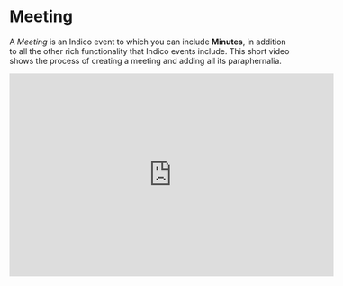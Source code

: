 Meeting
=======
A _Meeting_ is an Indico event to which you can include **Minutes**, in addition to all the other rich functionality that Indico events include. This short video shows the process of creating a meeting and adding all its paraphernalia.


<iframe width="576" height="360" frameborder="0" src="https://cds.cern.ch/video/2261868?showTitle=true" allowfullscreen></iframe>
